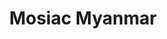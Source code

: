 ---
layout: index
title: "Mosiac Myanmar "
description: "We are Mosiac , Lorem ipsum Dollar Sit Amet sss"
language: "en"
pagination:
enabled: false
---